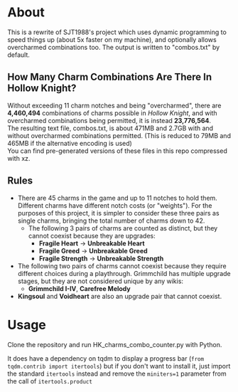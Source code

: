 # About

This is a rewrite of SJT1988's project which uses dynamic programming to speed things up (about 5x faster on my machine), and optionally allows overcharmed combinations too. The output is written to "combos.txt" by default.

## How Many Charm Combinations Are There In Hollow Knight?

Without exceeding 11 charm notches and being "overcharmed", there are **4,460,494** combinations of charms possible in *Hollow Knight*, and with overcharmed combinations being permitted, it is instead **23,776,564**.  
The resulting text file, combos.txt, is about 471MB and 2.7GB with and without overcharmed combinations permitted. (This is reduced to 79MB and 465MB if the alternative encoding is used)  
You can find pre-generated versions of these files in this repo compressed with xz. 

## Rules

 - There are 45 charms in the game and up to 11 notches to hold them. Different charms have different notch costs (or "weights"). For the purposes of this project, it is simpler to consider these three pairs as single charms, bringing the total number of charms down to 42.
     - The following 3 pairs of charms are counted as distinct, but they cannot coexist because they are upgrades:
	     - **Fragile Heart** &rarr; **Unbreakable Heart**
	     - **Fragile Greed** &rarr; **Unbreakable Greed**
    	 - **Fragile Strength** &rarr; **Unbreakable Strength**
- The following two pairs of charms cannot coexist because they require different choices during a playthrough. Grimmchild has multiple upgrade stages, but they are not considered unique by any wikis:
	- **Grimmchild I-IV**, **Carefree Melody**
- **Kingsoul** and **Voidheart** are also an upgrade pair that cannot coexist.

# Usage

Clone the repository and run HK_charms_combo_counter.py with Python.  

It does have a dependency on tqdm to display a progress bar (`from tqdm.contrib import itertools`) but if you don't want to install it, just import the standard `itertools` instead and remove the `miniters=1` parameter from the call of `itertools.product`